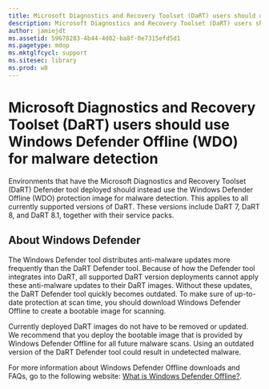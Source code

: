 ```yaml
---
title: Microsoft Diagnostics and Recovery Toolset (DaRT) users should use Windows Defender Offline (WDO) for malware detection
description: Microsoft Diagnostics and Recovery Toolset (DaRT) users should use Windows Defender Offline (WDO) for malware detection
author: jamiejdt
ms.assetid: 59678283-4b44-4d02-ba8f-0e7315efd5d1
ms.pagetype: mdop
ms.mktglfcycl: support
ms.sitesec: library
ms.prod: w8
---
```



# Microsoft Diagnostics and Recovery Toolset (DaRT) users should use Windows Defender Offline (WDO) for malware detection


Environments that have the Microsoft Diagnostics and Recovery Toolset (DaRT) Defender tool deployed should instead use the Windows Defender Offline (WDO) protection image for malware detection. This applies to all currently supported versions of DaRT. These versions include DaRT 7, DaRT 8, and DaRT 8.1, together with their service packs.

## About Windows Defender


The Windows Defender tool distributes anti-malware updates more frequently than the DaRT Defender tool. Because of how the Defender tool integrates into DaRT, all supported DaRT version deployments cannot apply these anti-malware updates to their DaRT images. Without these updates, the DaRT Defender tool quickly becomes outdated. To make sure of up-to-date protection at scan time, you should download Windows Defender Offline to create a bootable image for scanning.

Currently deployed DaRT images do not have to be removed or updated. We recommend that you deploy the bootable image that is provided by Windows Defender Offline for all future malware scans. Using an outdated version of the DaRT Defender tool could result in undetected malware.

For more information about Windows Defender Offline downloads and FAQs, go to the following website: [What is Windows Defender Offline?](http://go.microsoft.com/fwlink/p/?LinkId=394127).

 

 





